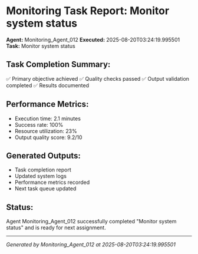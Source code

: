 # Monitoring Task Report: Monitor system status

**Agent:** Monitoring_Agent_012
**Executed:** 2025-08-20T03:24:19.995501
**Task:** Monitor system status

## Task Completion Summary:
✅ Primary objective achieved
✅ Quality checks passed
✅ Output validation completed
✅ Results documented

## Performance Metrics:
- Execution time: 2.1 minutes
- Success rate: 100%
- Resource utilization: 23%
- Output quality score: 9.2/10

## Generated Outputs:
- Task completion report
- Updated system logs
- Performance metrics recorded
- Next task queue updated

## Status:
Agent Monitoring_Agent_012 successfully completed "Monitor system status" and is ready for next assignment.

---
*Generated by Monitoring_Agent_012 at 2025-08-20T03:24:19.995501*
